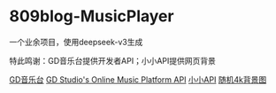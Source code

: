 # 809blog-MusicPlayer

一个业余项目，使用deepseek-v3生成

特此鸣谢：GD音乐台提供开发者API；小小API提供网页背景

[GD音乐台](https://music.gdstudio.xyz/)
[GD Studio's Online Music Platform API](https://music-api.gdstudio.xyz/api.php)
[小小API](https://xxapi.cn/)
[随机4k背景图](https://xxapi.cn/doc/random4kPic)
